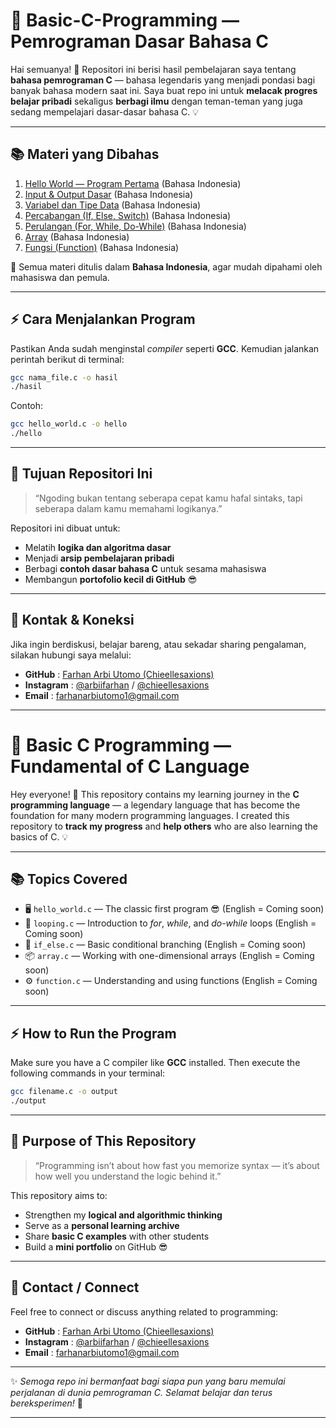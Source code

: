 

# 🧠 **Basic-C-Programming — Pemrograman Dasar Bahasa C**

Hai semuanya! 👋
Repositori ini berisi hasil pembelajaran saya tentang **bahasa pemrograman C** — bahasa legendaris yang menjadi pondasi bagi banyak bahasa modern saat ini.
Saya buat repo ini untuk **melacak progres belajar pribadi** sekaligus **berbagi ilmu** dengan teman-teman yang juga sedang mempelajari dasar-dasar bahasa C. 💡

---

## 📚 **Materi yang Dibahas**

1. [Hello World — Program Pertama](src/hello_world.md) (Bahasa Indonesia)
2. [Input & Output Dasar](src/input_output.md) (Bahasa Indonesia)
3. [Variabel dan Tipe Data](src/Variabel-Tipe-Data.md) (Bahasa Indonesia)
4. [Percabangan (If, Else, Switch)](src/Percabangan%28If,Else,Switch%29.md) (Bahasa Indonesia)
5. [Perulangan (For, While, Do-While)](src/looping.md) (Bahasa Indonesia)
6. [Array](src/array.md) (Bahasa Indonesia)
7. [Fungsi (Function)](src/function.md) (Bahasa Indonesia)

📘 Semua materi ditulis dalam **Bahasa Indonesia**, agar mudah dipahami oleh mahasiswa dan pemula.

---

## ⚡ **Cara Menjalankan Program**

Pastikan Anda sudah menginstal *compiler* seperti **GCC**.
Kemudian jalankan perintah berikut di terminal:

```bash
gcc nama_file.c -o hasil
./hasil
```

Contoh:

```bash
gcc hello_world.c -o hello
./hello
```

---

## 🧠 **Tujuan Repositori Ini**

> “Ngoding bukan tentang seberapa cepat kamu hafal sintaks, tapi seberapa dalam kamu memahami logikanya.”

Repositori ini dibuat untuk:

* Melatih **logika dan algoritma dasar**
* Menjadi **arsip pembelajaran pribadi**
* Berbagi **contoh dasar bahasa C** untuk sesama mahasiswa
* Membangun **portofolio kecil di GitHub** 😎

---

## 🧩 **Kontak & Koneksi**

Jika ingin berdiskusi, belajar bareng, atau sekadar sharing pengalaman, silakan hubungi saya melalui:

* **GitHub** : [Farhan Arbi Utomo (Chieellesaxions)](https://github.com/Chieellesaxions)
* **Instagram** : [@arbiifarhan](https://instagram.com/arbiifarhan) / [@chieellesaxions](https://instagram.com/chieellesaxions)
* **Email** : [farhanarbiutomo1@gmail.com](mailto:farhanarbiutomo1@gmail.com)

---

# 🚀 **Basic C Programming — Fundamental of C Language**

Hey everyone! 👋
This repository contains my learning journey in the **C programming language** — a legendary language that has become the foundation for many modern programming languages.
I created this repository to **track my progress** and **help others** who are also learning the basics of C. 💡

---

## 📚 **Topics Covered**

* 🖥️ `hello_world.c` — The classic first program 😎 (English = Coming soon)
* 🔁 `looping.c` — Introduction to *for*, *while*, and *do-while* loops (English = Coming soon)
* 🧩 `if_else.c` — Basic conditional branching (English = Coming soon)
* 📦 `array.c` — Working with one-dimensional arrays (English = Coming soon)
* ⚙️ `function.c` — Understanding and using functions (English = Coming soon)

---

## ⚡ **How to Run the Program**

Make sure you have a C compiler like **GCC** installed.
Then execute the following commands in your terminal:

```bash
gcc filename.c -o output
./output
```

---

## 🧠 **Purpose of This Repository**

> “Programming isn’t about how fast you memorize syntax — it’s about how well you understand the logic behind it.”

This repository aims to:

* Strengthen my **logical and algorithmic thinking**
* Serve as a **personal learning archive**
* Share **basic C examples** with other students
* Build a **mini portfolio** on GitHub 😎

---

## 🧩 **Contact / Connect**

Feel free to connect or discuss anything related to programming:

* **GitHub** : [Farhan Arbi Utomo (Chieellesaxions)](https://github.com/Chieellesaxions)
* **Instagram** : [@arbiifarhan](https://instagram.com/arbiifarhan) / [@chieellesaxions](https://instagram.com/chieellesaxions)
* **Email** : [farhanarbiutomo1@gmail.com](mailto:farhanarbiutomo1@gmail.com)

---

✨ *Semoga repo ini bermanfaat bagi siapa pun yang baru memulai perjalanan di dunia pemrograman C. Selamat belajar dan terus bereksperimen!* 🚀

---

